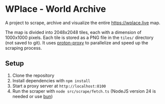 # WPlace - World Archive

A project to scrape, archive and visualize the entire https://wplace.live map.

The map is divided into 2048x2048 tiles, each with a dimension of 1000x1000 pixels.
Each tile is stored as a PNG file in the `tiles/` directory (not saved to git).
It uses [proton-proxy](https://github.com/samuelscheit/proton-proxy) to parallelize and speed up the scraping process.

## Setup

1. Clone the repository
2. Install dependencies with `npm install`
3. Start a proxy server at `http://localhost:8100`
4. Run the scraper with `node src/scrape/fetch.ts` (NodeJS version 24 is needed or use [bun](https://bun.sh/))
